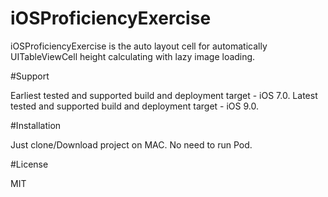 # iOSProficiencyExercise


iOSProficiencyExercise is the auto layout cell for automatically UITableViewCell height calculating with lazy image loading.


#Support

Earliest tested and supported build and deployment target - iOS 7.0. Latest tested and supported build and deployment target - iOS 9.0.


#Installation

Just clone/Download project on MAC. No need to run Pod.

#License

MIT
